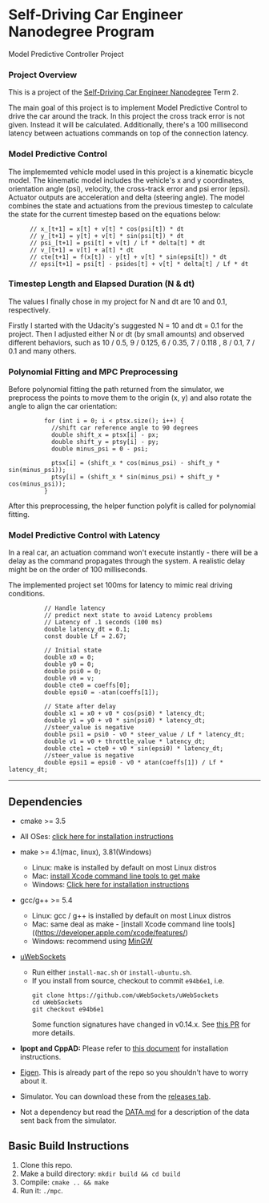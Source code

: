 # Self-Driving Car Engineer Nanodegree Program
Model Predictive Controller Project


### Project Overview
This is a project of the [Self-Driving Car Engineer Nanodegree](https://www.udacity.com/course/self-driving-car-engineer-nanodegree--nd013) Term 2. <br>

The main goal of this project is to implement Model Predictive Control to drive the car around the track. In this project the cross track error is not given. Instead it will be calculated. Additionally, there's a 100 millisecond latency between actuations commands on top of the connection latency.

### Model Predictive Control

The implememted vehicle model used in this project is a kinematic bicycle model. The kinematic model includes the vehicle's x and y coordinates, orientation angle (psi), velocity, the cross-track error and psi error (epsi). Actuator outputs are acceleration and delta (steering angle). The model combines the state and actuations from the previous timestep to calculate the state for the current timestep based on the equations below:
```
      // x_[t+1] = x[t] + v[t] * cos(psi[t]) * dt
      // y_[t+1] = y[t] + v[t] * sin(psi[t]) * dt
      // psi_[t+1] = psi[t] + v[t] / Lf * delta[t] * dt
      // v_[t+1] = v[t] + a[t] * dt
      // cte[t+1] = f(x[t]) - y[t] + v[t] * sin(epsi[t]) * dt
      // epsi[t+1] = psi[t] - psides[t] + v[t] * delta[t] / Lf * dt
```

### Timestep Length and Elapsed Duration (N & dt)

The values I finally chose in my project for N and dt are 10 and 0.1, respectively. 

Firstly I started with the Udacity's suggested N = 10 and dt = 0.1 for the project. Then I adjusted either N or dt (by small amounts) and observed different behaviors, such as 10 / 0.5, 9 / 0.125, 6 / 0.35, 7 / 0.118 , 8 / 0.1, 7 / 0.1 and many others.

### Polynomial Fitting and MPC Preprocessing

Before polynomial fitting the path returned from the simulator, we preprocess the points to move them to the origin (x, y) and also rotate the angle to align the car orientation:
```
          for (int i = 0; i < ptsx.size(); i++) {
            //shift car reference angle to 90 degrees
            double shift_x = ptsx[i] - px;
            double shift_y = ptsy[i] - py;
            double minus_psi = 0 - psi;

            ptsx[i] = (shift_x * cos(minus_psi) - shift_y * sin(minus_psi));
            ptsy[i] = (shift_x * sin(minus_psi) + shift_y * cos(minus_psi));
          }
```

After this preprocessing, the helper function polyfit is called for polynomial fitting. 


### Model Predictive Control with Latency

In a real car, an actuation command won't execute instantly - there will be a delay as the command propagates through the system. A realistic delay might be on the order of 100 milliseconds.

The implemented project set 100ms for latency to mimic real driving conditions.
```
          // Handle latency
          // predict next state to avoid Latency problems
          // Latency of .1 seconds (100 ms)
          double latency_dt = 0.1;
          const double Lf = 2.67;
          
          // Initial state
          double x0 = 0;
          double y0 = 0;
          double psi0 = 0;
          double v0 = v;
          double cte0 = coeffs[0];
          double epsi0 = -atan(coeffs[1]);

          // State after delay
          double x1 = x0 + v0 * cos(psi0) * latency_dt;
          double y1 = y0 + v0 * sin(psi0) * latency_dt;
          //steer_value is negative
          double psi1 = psi0 - v0 * steer_value / Lf * latency_dt;
          double v1 = v0 + throttle_value * latency_dt;
          double cte1 = cte0 + v0 * sin(epsi0) * latency_dt;
          //steer_value is negative
          double epsi1 = epsi0 - v0 * atan(coeffs[1]) / Lf * latency_dt;
```

---


## Dependencies

* cmake >= 3.5
 * All OSes: [click here for installation instructions](https://cmake.org/install/)
* make >= 4.1(mac, linux), 3.81(Windows)
  * Linux: make is installed by default on most Linux distros
  * Mac: [install Xcode command line tools to get make](https://developer.apple.com/xcode/features/)
  * Windows: [Click here for installation instructions](http://gnuwin32.sourceforge.net/packages/make.htm)
* gcc/g++ >= 5.4
  * Linux: gcc / g++ is installed by default on most Linux distros
  * Mac: same deal as make - [install Xcode command line tools]((https://developer.apple.com/xcode/features/)
  * Windows: recommend using [MinGW](http://www.mingw.org/)
* [uWebSockets](https://github.com/uWebSockets/uWebSockets)
  * Run either `install-mac.sh` or `install-ubuntu.sh`.
  * If you install from source, checkout to commit `e94b6e1`, i.e.
    ```
    git clone https://github.com/uWebSockets/uWebSockets
    cd uWebSockets
    git checkout e94b6e1
    ```
    Some function signatures have changed in v0.14.x. See [this PR](https://github.com/udacity/CarND-MPC-Project/pull/3) for more details.

* **Ipopt and CppAD:** Please refer to [this document](https://github.com/udacity/CarND-MPC-Project/blob/master/install_Ipopt_CppAD.md) for installation instructions.
* [Eigen](http://eigen.tuxfamily.org/index.php?title=Main_Page). This is already part of the repo so you shouldn't have to worry about it.
* Simulator. You can download these from the [releases tab](https://github.com/udacity/self-driving-car-sim/releases).
* Not a dependency but read the [DATA.md](./DATA.md) for a description of the data sent back from the simulator.


## Basic Build Instructions

1. Clone this repo.
2. Make a build directory: `mkdir build && cd build`
3. Compile: `cmake .. && make`
4. Run it: `./mpc`.
